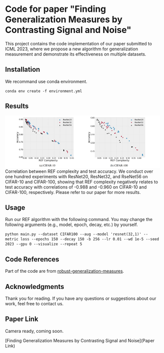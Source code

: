 # Code for paper "Finding Generalization Measures by Contrasting Signal and Noise"

This project contains the code implementation of our paper submitted to ICML 2023, where we propose a new 
algorithm for generalization measurement and demonstrate its effectiveness on multiple datasets.

## Installation
We recommand use conda environment.
```
conda env create -f environment.yml
```

## Results
![REF results](figure/ref.png)
Correlation between REF complexity and test accuracy. 
We conduct over one hundred experiments with ResNet20, ResNet32, and RseNet56 on CIFAR-10 and CIFAR-100, showing that REF complexity negatively relates to test accuracy with correlations of -0.988 and -0.960 on CIFAR-10 and CIFAR-100, respectively. 
Please refer to our paper for more results.

## Usage
Run our REF algorithm with the following command. You may change the following arguments (e.g., model, epoch, decay, etc.)
by yourself.
```
python main.py --dataset CIFAR100 --aug --model 'resnet(32,1)' --metric loss --epochs 150 --decay 150 -b 256 --lr 0.01 --wd 1e-5 --seed 2023 --gpu 0 --visualize --repeat 5 
```

## Code References
Part of the code are from [robust-generalization-measures](https://github.com/nitarshan/robust-generalization-measures).

## Acknowledgments
Thank you for reading. If you have any questions or suggestions about our work, feel free to contact us.

## Paper Link
Camera ready, coming soon.

[Finding Generalization Measures by Contrasting Signal and Noise](Paper Link)
